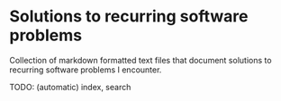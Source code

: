 # Solutions to recurring software problems

Collection of markdown formatted text files that document solutions to recurring software problems I encounter.

TODO: (automatic) index, search
